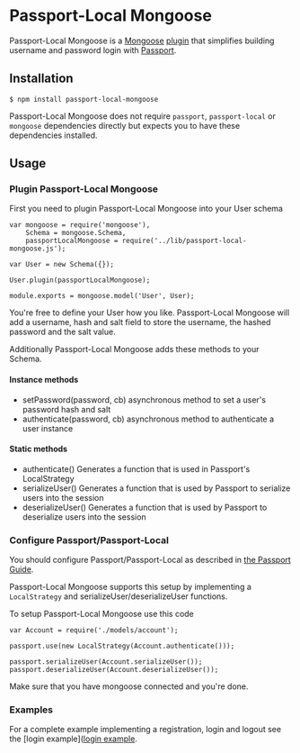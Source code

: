 # Passport-Local Mongoose
Passport-Local Mongoose is a [Mongoose](http://mongoosejs.com/) [plugin](http://mongoosejs.com/docs/plugins.html) 
that simplifies building username and password login with [Passport](http://passportjs.org).

## Installation

    $ npm install passport-local-mongoose

Passport-Local Mongoose does not require `passport`, `passport-local` or `mongoose` dependencies directly but expects you
to have these dependencies installed.

## Usage

### Plugin Passport-Local Mongoose
First you need to plugin Passport-Local Mongoose into your User schema

    var mongoose = require('mongoose'),
        Schema = mongoose.Schema,
        passportLocalMongoose = require('../lib/passport-local-mongoose.js');
    
    var User = new Schema({});
    
    User.plugin(passportLocalMongoose);
    
    module.exports = mongoose.model('User', User);

You're free to define your User how you like. Passport-Local Mongoose will add a username, hash and salt field to store
the username, the hashed password and the salt value.

Additionally Passport-Local Mongoose adds these methods to your Schema.

#### Instance methods
* setPassword(password, cb) asynchronous method to set a user's password hash and salt
* authenticate(password, cb) asynchronous method to authenticate a user instance

#### Static methods
* authenticate() Generates a function that is used in Passport's LocalStrategy
* serializeUser() Generates a function that is used by Passport to serialize users into the session
* deserializeUser() Generates a function that is used by Passport to deserialize users into the session

### Configure Passport/Passport-Local
You should configure Passport/Passport-Local as described in [the Passport Guide](http://passportjs.org/guide/configure/).

Passport-Local Mongoose supports this setup by implementing a `LocalStrategy` and serializeUser/deserializeUser functions.

To setup Passport-Local Mongoose use this code

    var Account = require('./models/account');
    
    passport.use(new LocalStrategy(Account.authenticate()));
    
    passport.serializeUser(Account.serializeUser());
    passport.deserializeUser(Account.deserializeUser());

Make sure that you have mongoose connected and you're done.

### Examples
For a complete example implementing a registration, login and logout see the 
[login example]([login example](https://github.com/saintedlama/passport-local-mongoose/tree/master/examples/login).